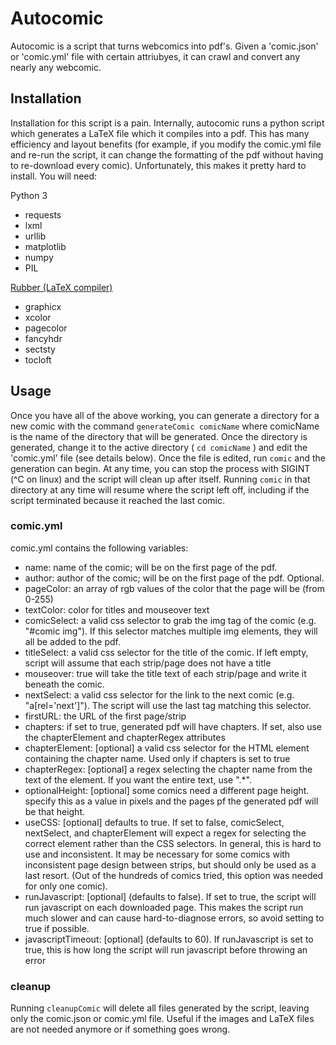 # Autocomic

Autocomic is a script that turns webcomics into pdf's. Given a 'comic.json' or 'comic.yml' file with certain attriubyes, it can crawl and convert any nearly any webcomic.

## Installation

Installation for this script is a pain. Internally, autocomic runs a python script which generates a
LaTeX file which it compiles into a pdf. This has many efficiency and layout benefits (for example,
if you modify the comic.yml file and re-run the script, it can change the formatting of the pdf
without having to re-download every comic). Unfortunately, this makes it pretty hard to install.
You will need:

Python 3

-   requests
-   lxml
-   urllib
-   matplotlib
-   numpy
-   PIL

[Rubber (LaTeX compiler)](https://gitlab.com/latex-rubber/rubber/)

-   graphicx
-   xcolor
-   pagecolor
-   fancyhdr
-   sectsty
-   tocloft

## Usage

Once you have all of the above working, you can generate a directory for a new comic with the command
`generateComic comicName`
where comicName is the name of the directory that will be generated. Once the directory is generated,
change it to the active directory (
`cd comicName`
) and edit the 'comic.yml' file (see details below). Once the file is
edited, run
`comic`
and the generation can begin. At any time, you can stop the process with SIGINT (^C on linux) and the script
will clean up after itself. Running
`comic`
in that directory at any time will resume where the script left off, including if the script terminated
because it reached the last comic.

### comic.yml

comic.yml contains the following variables:

-   name: name of the comic; will be on the first page of the pdf.
-   author: author of the comic; will be on the first page of the pdf. Optional.
-   pageColor: an array of rgb values of the color that the page will be (from 0-255)
-   textColor: color for titles and mouseover text
-   comicSelect: a valid css selector to grab the img tag of the comic (e.g. "#comic img"). If this selector matches multiple img elements, they will all be added to the pdf.
-   titleSelect: a valid css selector for the title of the comic. If left empty, script will assume
    that each strip/page does not have a title
-   mouseover: true will take the title text of each strip/page and write it beneath the comic.
-   nextSelect: a valid css selector for the link to the next comic (e.g. "a[rel='next']"). The script will use the last tag matching this selector.
-   firstURL: the URL of the first page/strip
-   chapters: if set to true, generated pdf will have chapters. If set, also use the chapterElement and chapterRegex attributes
-   chapterElement: [optional] a valid css selector for the HTML element containing the chapter name.
    Used only if chapters is set to true
-   chapterRegex: [optional] a regex selecting the chapter name from the text of the element. If you want the entire
    text, use ".\*".
-   optionalHeight: [optional] some comics need a different page height. specify this as a value in pixels and the pages pf the generated pdf will be that height.
-   useCSS: [optional] defaults to true. If set to false, comicSelect, nextSelect, and chapterElement will expect a regex for selecting the correct element rather than the CSS selectors. In general, this is hard to use and inconsistent. It may be necessary for some comics with inconsistent page design between strips, but should only be used as a last resort. (Out of the hundreds of comics tried, this option was needed for only one comic).
-   runJavascript: [optional] (defaults to false). If set to true, the script will run javascript on each downloaded page. This makes the script run much slower and can cause hard-to-diagnose errors, so avoid setting to true if possible.
-   javascriptTimeout: [optional] (defaults to 60). If runJavascript is set to true, this is how long the script will run javascript before throwing an error

### cleanup

Running
`cleanupComic`
will delete all files generated by the script, leaving only the comic.json or comic.yml file. Useful if the images and
LaTeX files are not needed anymore or if something goes wrong.
